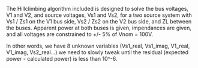 
The Hillclimbing algorithm included is designed to solve the bus voltages, V1 and V2, and source voltages, Vs1 and Vs2, for a two source system with Vs1 / Zs1 on the V1 bus side, Vs2 / Zs2 on the V2 bus side, and ZL between the buses. Apparent power at both buses is given, impendances are given, and all voltages are constrained to +/- 5% of Vnom = 100V.

In other words, we have 8 unknown variables (Vs1_real, Vs1_imag, V1_real, V1_imag, Vs2_real...) we need to slowly tweak until the residual (expected power - calculated power) is less than 10^-6.